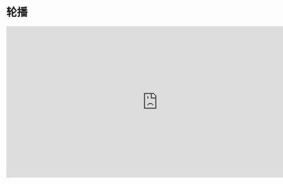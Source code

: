 # 轮播

<iframe src="http://10.32.87.35:8080/src/examples/slider.html" frameborder="0" width="800px" height="400px"></iframe>